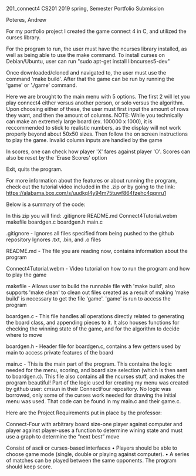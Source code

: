 201_connect4
CS201 2019 spring, Semester Portfolio Submission

Poteres, Andrew

For my portfolio project I created the game connect 4 in C, and utilized the curses library.

For the program to run, the user must have the ncurses library installed, as well as being able to use the make command.
To install curses on Debian/Ubuntu, user can run "sudo apt-get install libncurses5-dev"

Once downloaded/cloned and navigated to, the user must use the command 'make build'.
After that the game can be run by running the 'game' or './game' command.

Here we are brought to the main menu with 5 options.
The first 2 will let you play connect4 either versus another person, or solo versus the algorithm.
Upon choosing either of these, the user must first input the 
amount of rows they want, and then the amount of columns.
	NOTE: While you  technically can make an extremely large board (ex. 100000 x 1000), it is reccommended to stick to realistic numbers, as the display will not work properly beyond about 50x50 sizes. 
Then follow the on screen instructions to play the game. Invalid column inputs are handled by the game

In scores, one can check how player 'X' fares against player 'O'. Scores can also be reset by the 'Erase Scores' option

Exit, quits the program.

For more information about the features or about running the program, check out the tutorial video included in the .zip or by going to the link:
https://alabama.box.com/s/uudkql4y94m75tuwf864fzehc4qqnru1

Below is a summary of the code:

In this zip you will find:
	.gitignore
	README.md
	Connect4Tutorial.webm
	makefile
	boardgen.c
	boardgen.h
	main.c

.gitignore -
	Ignores all files specified from being pushed to the github repository
	Ignores .txt, .bin, and .o files

README.md -
	The file you are reading now, contains information about the program

Connect4Tutorial.webm -
	Video tutorial on how to run the program and how to play the game

makefile - 
	Allows user to build the runnable file with 'make build', also supports 'make clean' to clean out files created as a result of making
	'make build' is necessary to get the file 'game'. 'game' is run to access the program

boardgen.c -
	This file handles all operations directly related to generating the board class, and appending pieces to it.
	It also houses functions for checking the winning state of the game, and for the algorithm to decide where to move

boardgen.h - 
	Header file for boardgen.c, contains a few getters used by main to access private features of the board

main.c - 
	This is the main part of the program. This contains the logic needed for the menu, scoring, and board size selection (which is then sent to boardgen.c).
	This file also contains all the ncurses stuff, and makes the program beautiful!
	Part of the logic used for creating my menu was created by github user: cmsun in their ConnectFour repository. No logic was borrowed, only some of the curses work needed for drawing the initial menu was used. That code can be found in my main.c and their game.c.


Here are the Project Requirements put in place by the professor:

Connect-Four with arbitrary board size-one player against computer and player against
player-uses a function to determine wining state and must use a graph to determine the
“next best” move

Consist of ascii or curses-based interfaces
• Players should be able to choose game mode (single, double or playing against
computer).
• A series of matches can be played between the same opponents. The program should
keep score.